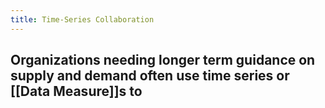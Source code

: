 ```yaml
---
title: Time-Series Collaboration
---
```


## Organizations needing longer term guidance on supply and demand often use time series or [[Data Measure]]s to
##
